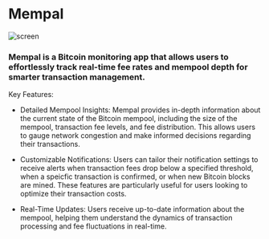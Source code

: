 # Mempal

![screen](https://github.com/user-attachments/assets/0e21f65c-df9d-40ce-a488-90b0eb8ee58f)

### Mempal is a Bitcoin monitoring app that allows users to effortlessly track real-time fee rates and mempool depth for smarter transaction management.

Key Features:

- Detailed Mempool Insights: Mempal provides in-depth information about the current state of the Bitcoin mempool, including the size of the mempool, transaction fee levels, and fee distribution. This allows users to gauge network congestion and make informed decisions regarding their transactions.

* Customizable Notifications: Users can tailor their notification settings to receive alerts when transaction fees drop below a specified threshold, when a speicfic transaction is confirmed, or when new Bitcoin blocks are mined. These features are particularly useful for users looking to optimize their transaction costs.

+ Real-Time Updates: Users receive up-to-date information about the mempool, helping them understand the dynamics of transaction processing and fee fluctuations in real-time.
